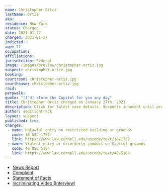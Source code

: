 ```yaml
---
name: Christopher Ortiz
lastName: Ortiz
aka:
residence: New York
status: Charged
date: 2021-01-27
charged: 2021-01-27
indicted:
age: 27
occupation:
affiliations:
jurisdiction: Federal
image: /images/preview/christopher-ortiz.jpg
suspect: christopher-ortiz.jpg
booking:
courtroom: christopher-ortiz.jpg
courthouse: christopher-ortiz.jpg
raid:
perpwalk:
quote: "[I'd] storm the Capitol for you any day"
title: Christopher Ortiz charged on January 27th, 2021
description: Click for latest case details. Suspects innocent until proven guilty.
author: seditiontrack
layout: suspect
published: true
charges:
 - name: Unlawful entry on restricted building or grounds
   code: 18 USC 1752
   link: https://www.law.cornell.edu/uscode/text/18/1752
 - name: Violent entry or disorderly conduct on Capitol grounds
   code: 40 USC 5104
   link: https://www.law.cornell.edu/uscode/text/40/5104
---
```

- [News Report](https://nypost.com/2021/01/27/instagram-dm-leads-to-capitol-rioters-arrest/)
- [Complaint](https://www.justice.gov/opa/page/file/1361296/download)
- [Statement of Facts](https://www.justice.gov/opa/page/file/1361296/download)
- [Incriminating Video (Interview)](https://www.dailymail.co.uk/news/article-9195481/Long-Island-man-Christopher-Ortiz-charged-participating-Capitol-riot-went-understand-people.html)
